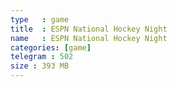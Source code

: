 ```yaml
---
type   : game
title  : ESPN National Hockey Night
name   : ESPN National Hockey Night
categories: [game]
telegram : 502
size : 393 MB
---
```



